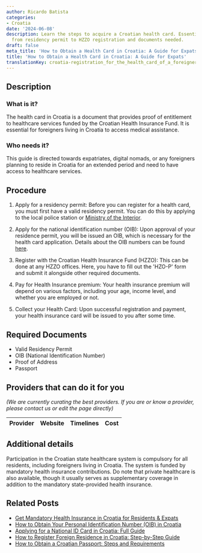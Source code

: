 ```yaml
---
author: Ricardo Batista
categories:
- Croatia
date: '2024-06-08'
description: Learn the steps to acquire a Croatian health card. Essential for expats,
  from residency permit to HZZO registration and documents needed.
draft: false
meta_title: 'How to Obtain a Health Card in Croatia: A Guide for Expats'
title: 'How to Obtain a Health Card in Croatia: A Guide for Expats'
translationKey: croatia-registration_for_the_health_card_of_a_foreigner
---
```


## Description
### What is it?
The health card in Croatia is a document that provides proof of entitlement to healthcare services funded by the Croatian Health Insurance Fund. It is essential for foreigners living in Croatia to access medical assistance.

### Who needs it?
This guide is directed towards expatriates, digital nomads, or any foreigners planning to reside in Croatia for an extended period and need to have access to healthcare services.

## Procedure
1. Apply for a residency permit: Before you can register for a health card, you must first have a valid residency permit. You can do this by applying to the local police station or [Ministry of the Interior](http://www.mup.hr/1266.aspx).

2. Apply for the national identification number (OIB): Upon approval of your residence permit, you will be issued an OIB, which is necessary for the health card application. Details about the OIB numbers can be found [here](http://www.porezna-uprava.hr/en/Pages/oib.aspx).

3. Register with the Croatian Health Insurance Fund (HZZO): This can be done at any HZZO offices. Here, you have to fill out the 'HZO-P' form and submit it alongside other required documents.

4. Pay for Health Insurance premium: Your health insurance premium will depend on various factors, including your age, income level, and whether you are employed or not.

5. Collect your Health Card: Upon successful registration and payment, your health insurance card will be issued to you after some time. 

## Required Documents
- Valid Residency Permit
- OIB (National Identification Number)
- Proof of Address
- Passport

## Providers that can do it for you

_(We are currently curating the best providers. If you are or know a provider, please contact us or edit the page directly)_

| Provider        |     Website     |     Timelines    |       Cost      |
| --------------- | --------------- |  :-------------: | :-------------: |

## Additional details
Participation in the Croatian state healthcare system is compulsory for all residents, including foreigners living in Croatia. The system is funded by mandatory health insurance contributions. Do note that private healthcare is also available, though it usually serves as supplementary coverage in addition to the mandatory state-provided health insurance.


## Related Posts

- [Get Mandatory Health Insurance in Croatia for Residents & Expats](https://tramitit.com/guides/croatia/obtaining_health_insurance/)
- [How to Obtain Your Personal Identification Number (OIB) in Croatia](https://tramitit.com/guides/croatia/assignment_of_personal_identification_number_(oib)/)
- [Applying for a National ID Card in Croatia: Full Guide](https://tramitit.com/guides/croatia/issuance_of_id_card/)
- [How to Register Foreign Residence in Croatia: Step-by-Step Guide](https://tramitit.com/guides/croatia/registration_of_foreigners_residence/)
- [How to Obtain a Croatian Passport: Steps and Requirements](https://tramitit.com/guides/croatia/issuance_of_passport/)